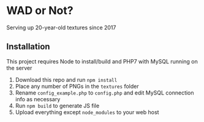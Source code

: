 # WAD or Not?
Serving up 20-year-old textures since 2017

## Installation
This project requires Node to install/build and PHP7 with MySQL running on the server

1. Download this repo and run `npm install`
2. Place any number of PNGs in the `textures` folder
3. Rename `config_example.php` to `config.php` and edit MySQL connection info as necessary
4. Run `npm build` to generate JS file
5. Upload everything except `node_modules` to your web host